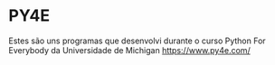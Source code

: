 # PY4E

Estes são uns programas que desenvolvi durante o curso Python For Everybody da Universidade de Michigan
https://www.py4e.com/
